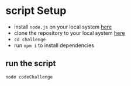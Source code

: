 # script Setup
- install `node.js` on your local system [here](https://nodejs.org/en/)
- clone the repository to your local system [here](https://github.com/Godtide/challenge)
- `cd challenge`
- run `npm i` to install dependencies


## run the script
```
node codeChallenge

```
